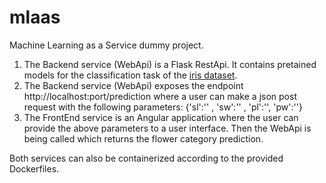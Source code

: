 # mlaas

Machine Learning as a Service dummy project. 

1. The Backend service (WebApi) is a Flask RestApi. It contains pretained models for the classification task of the [iris dataset](https://en.wikipedia.org/wiki/Iris_flower_data_set).
2. The Backend service (WebApi) exposes the endpoint http://localhost:port/prediction where a user can make a json post request with the following parameters: {'sl':'<Sepal Length>' , 'sw':'<Sepal Width>' , 'pl':'<Petal Length>', 'pw':'<Petal Width>'}
3. The FrontEnd service is an Angular application where the user can provide the above parameters to a user interface. Then the WebApi is being called which returns the flower category prediction.  
  
Both services can also be containerized according to the provided Dockerfiles.
